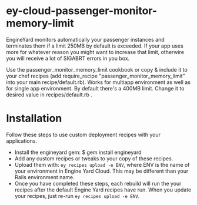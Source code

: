 ey-cloud-passenger-monitor-memory-limit
===============
EngineYard monitors automatically your passenger instances and terminates them if a limit 250MB by default is exceeded. 
If your app uses more for whatever reason you might want to increase that limit, otherwire you will receive a lot of SIGABRT errors in you box. 

Use the passenger_monitor_memory_limit cookbook or copy & include it to your chef recipes (add require_recipe "passenger_monitor_memory_limit" into your main recipe/default.rb).
Works for multiapp environment as well as for single app environment.
By default there's a 400MB limit. Change it to desired value in recipes/default.rb .

Installation
============

Follow these steps to use custom deployment recipes with your applications.

* Install the engineyard gem:
  $ gem install engineyard
* Add any custom recipes or tweaks to your copy of these recipes.
* Upload them with: `ey recipes upload -e ENV`, where ENV is the name of your environment in Engine Yard Cloud. This may be different than your Rails environment name.
* Once you have completed these steps, each rebuild will run the your
  recipes after the default Engine Yard recipes have run. When you
  update your recipes, just re-run `ey recipes upload -e ENV`.
